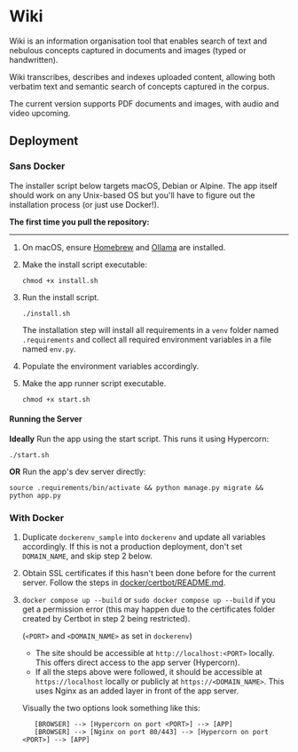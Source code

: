# Wiki

Wiki is an information organisation tool that enables search of text and nebulous concepts captured in documents and images (typed or handwritten).

Wiki transcribes, describes and indexes uploaded content, allowing both verbatim text and semantic search of concepts captured in the corpus.

The current version supports PDF documents and images, with audio and video upcoming.

## Deployment

### Sans Docker

The installer script below targets macOS, Debian or Alpine. The app itself should work on any Unix-based OS but you'll have to figure out the installation process (or just use Docker!).

**The first time you pull the repository:**

---

1. On macOS, ensure [Homebrew](https://brew.sh/) and [Ollama](https://ollama.com/download) are installed.

2. Make the install script executable:

   ```
   chmod +x install.sh
   ```

3. Run the install script.

   ```
   ./install.sh
   ```

   The installation step will install all requirements in a `venv` folder named `.requirements` and collect all required
   environment variables in a file named `env.py`.

4. Populate the environment variables accordingly.

5. Make the app runner script executable.

   ```
   chmod +x start.sh
   ```

#### Running the Server

**Ideally** Run the app using the start script. This runs it using Hypercorn:

```
./start.sh
```

**OR** Run the app's dev server directly:

```
source .requirements/bin/activate && python manage.py migrate && python app.py
```

### With Docker

1. Duplicate `dockerenv_sample` into `dockerenv` and update all variables accordingly. If this is not a production deployment, don't set `DOMAIN_NAME`, and skip step 2 below.
2. Obtain SSL certificates if this hasn't been done before for the current server. Follow the steps in [docker/certbot/README.md](docker/certbot/README.md).
3. `docker compose up --build` or `sudo docker compose up --build` if you get a permission error (this may happen due to the certificates folder created by Certbot in step 2 being restricted).

   (`<PORT>` and `<DOMAIN_NAME>` as set in `dockerenv`)

   - The site should be accessible at `http://localhost:<PORT>` locally. This offers direct access to the app server (Hypercorn).
   - If all the steps above were followed, it should be accessible at `https://localhost` locally or publicly at `https://<DOMAIN_NAME>`. This uses Nginx as an added layer in front of the app server.

   Visually the two options look something like this:

   ```
      [BROWSER] --> [Hypercorn on port <PORT>] --> [APP]
      [BROWSER] --> [Nginx on port 80/443] --> [Hypercorn on port <PORT>] --> [APP]
   ```
